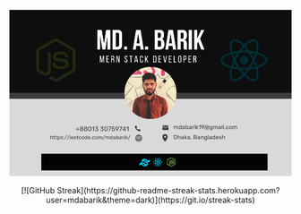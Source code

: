 
<!-- https://raw.githubusercontent.com/mdabarik/mdabarik/main/images/banner.png -->
<!-- ![Alt text](https://raw.githubusercontent.com/mdabarik/mdabarik/main/images/banner.png) -->
[![LeetCode Profile](https://raw.githubusercontent.com/mdabarik/mdabarik/main/images/banner-new.png)](https://leetcode.com/mdabarik/)


<p align="center">
  [![GitHub Streak](https://github-readme-streak-stats.herokuapp.com?user=mdabarik&theme=dark)](https://git.io/streak-stats)
</p>
